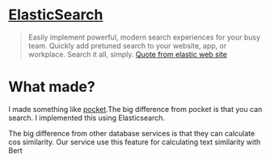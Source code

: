 # [ElasticSearch](https://www.elastic.co/)
> Easily implement powerful, modern search experiences for your busy team. Quickly add pretuned search to your website, app, or workplace. Search it all, simply.
[Quote from elastic web site](https://www.elastic.co/enterprise-search)

# What made?
I made something like [pocket](https://getpocket.com/).The big difference from pocket is that you can search. I implemented this using Elasticsearch.

The big difference from other database services is that they can calculate cos similarity.
Our service use this feature for calculating text similarity with Bert